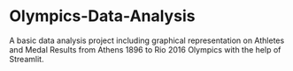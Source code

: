 # Olympics-Data-Analysis

A basic data analysis project including graphical representation on Athletes and Medal Results from Athens 1896 to Rio 2016 Olympics with the help of Streamlit.
